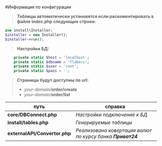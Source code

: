 #Информация по конфигурации
>**Таблицы автоматически установятся если раскоментировать в файле index.php следующие строки:**
```php
use install\Installer;
$installer = new Installer();
$installer->run();
```
>**Настройки БД:**
```php
	private static $host = 'localhost';
	private static $dbname = 'flabers';
	private static $user = 'root';
	private static $pass = '';
```
>**Страницы будут доступны по url:**
>* _your-domain/_**order/create**
>* _your-domain/_**order/list**

путь | справка
-|-
**core/DBConnect.php** | _Настройки подключение к БД_ 
**install/tables.php** | _Генерируемые таблицы_
**externalAPI/Convertor.php** | _Реализована ковертация валют по курсу банка **Приват24**_